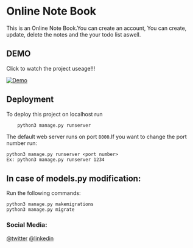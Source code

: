 
# Online Note Book

This is an Online Note Book.You can create an account, You can create, update, delete the notes and the your todo list aswell.

## DEMO

Click to watch the project useage!!!

[![Demo](https://img.youtube.com/vi/TdmVXTJChsw/0.jpg)](https://www.youtube.com/watch?v=TdmVXTJChsw)


## Deployment

To deploy this project on localhost run

```bash
    python3 manage.py runserver
```
The default web server runs on port ```8000```.If you want to change the port number
run:
```
python3 manage.py runserver <port number>
Ex: python3 manage.py runserver 1234

```

## In case of models.py modification:

Run the following commands:

```
python3 manage.py makemigrations
python3 manage.py migrate

```


   ### Social Media:
   [@twitter](https://twitter.com/MrJayashankar)  [@linkedin](https://www.linkedin.com/in/devarapalli-jaya-shankar-kumar-530464230/)


